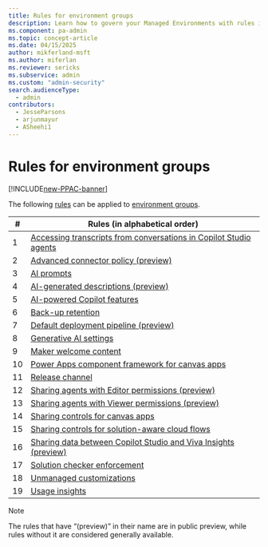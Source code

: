 ```yaml
---
title: Rules for environment groups
description: Learn how to govern your Managed Environments with rules in bulk.
ms.component: pa-admin
ms.topic: concept-article
ms.date: 04/15/2025
author: mikferland-msft
ms.author: miferlan
ms.reviewer: sericks
ms.subservice: admin
ms.custom: "admin-security"
search.audienceType: 
  - admin
contributors:
  - JesseParsons
  - arjunmayur
  - ASheehi1
---
```


# Rules for environment groups

[!INCLUDE[new-PPAC-banner](~/includes/new-PPAC-banner.md)]

The following [rules](environment-groups.md#rules) can be applied to [environment groups](environment-groups.md). 

| # | Rules (in alphabetical order) |
|----|----------|
| 1 | [Accessing transcripts from conversations in Copilot Studio agents](/microsoft-copilot-studio/admin-transcript-controls) |
| 2 | [Advanced connector policy (preview)](advanced-connector-policies.md) |
| 3 | [AI prompts](/ai-builder/administer#enable-or-disable-ai-prompts-in-power-platform-and-copilot-studio) |
| 4 | [AI-generated descriptions (preview)](/power-apps/maker/canvas-apps/save-publish-app#create-an-app-description-with-copilot-preview) |
| 5 | [AI-powered Copilot features](/power-apps/maker/canvas-apps/ai-overview?WT.mc_id=ppac_inproduct_settings) |
| 6 | [Back-up retention](backup-restore-environments.md) |
| 7 | [Default deployment pipeline (preview)](../alm/default-deployment-pipeline-rule-for-environment-groups.md) |
| 8 | [Generative AI settings](geographical-availability-copilot.md) |
| 9 | [Maker welcome content](welcome-content.md) |
| 10 | [Power Apps component framework for canvas apps](/power-apps/developer/component-framework/component-framework-for-canvas-apps) |
| 11 | [Release channel](https://go.microsoft.com/fwlink/?linkid=2237290) |
| 12 | [Sharing agents with Editor permissions (preview)](managed-environment-sharing-limits.md#agent-sharing-rules-preview) |
| 13 | [Sharing agents with Viewer permissions (preview)](managed-environment-sharing-limits.md#agent-sharing-rules-preview) |
| 14 | [Sharing controls for canvas apps](managed-environment-sharing-limits.md#canvas-app-sharing-rules) |
| 15 | [Sharing controls for solution-aware cloud flows](managed-environment-sharing-limits.md#solution-aware-cloud-flow-sharing-rules) |
| 16 | [Sharing data between Copilot Studio and Viva Insights (preview)](settings-features.md?&tabs=new#sharing-copilot-studio-agent-data-with-viva-insights) |
| 17 | [Solution checker enforcement](managed-environment-solution-checker.md) |
| 18 | [Unmanaged customizations](../alm/block-unmanaged-customizations.md) |
| 19 | [Usage insights](managed-environment-usage-insights.md) |

> [!NOTE]
> The rules that have “(preview)” in their name are in public preview, while rules without it are considered generally available.
